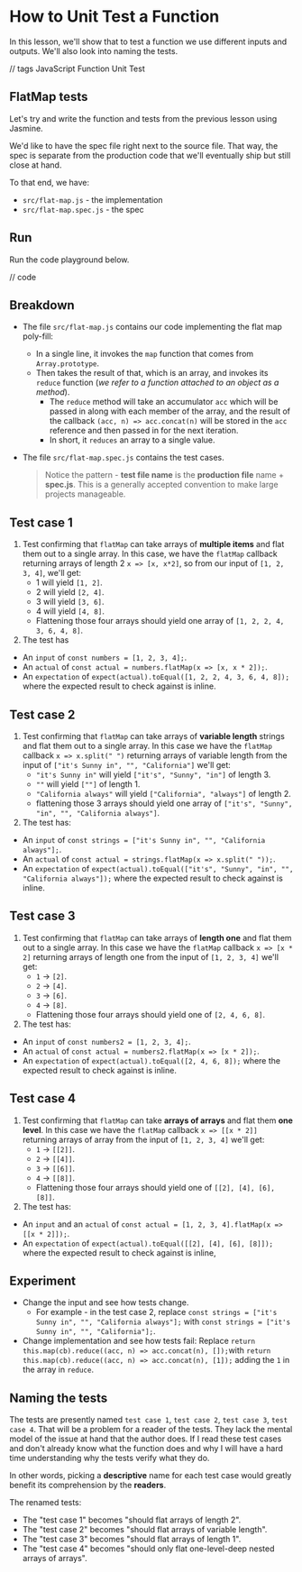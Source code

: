 # How to Unit Test a Function

In this lesson, we'll show that to test a function we use different inputs and outputs. We'll also look into naming the tests.

// tags
JavaScript
Function
Unit Test

## FlatMap tests

Let's try and write the function and tests from the previous lesson using Jasmine.

We'd like to have the spec file right next to the source file. That way, the spec is separate from the production code that we'll eventually ship but still close at hand.

To that end, we have:

- `src/flat-map.js` - the implementation
- `src/flat-map.spec.js` - the spec

## Run

Run the code playground below.

// code

## Breakdown

- The file `src/flat-map.js` contains our code implementing the flat map poly-fill:

  - In a single line, it invokes the `map` function that comes from `Array.prototype`.
  - Then takes the result of that, which is an array, and invokes its `reduce` function (_we refer to a function attached to an object as a method_).
    - The `reduce` method will take an accumulator `acc` which will be passed in along with each member of the array, and the result of the callback `(acc, n) => acc.concat(n)` will be stored in the `acc` reference and then passed in for the next iteration.
    - In short, it `reduces` an array to a single value.

- The file `src/flat-map.spec.js` contains the test cases.
  > Notice the pattern - **test file name** is the **production file** name + **spec.js**. This is a generally accepted convention to make large projects manageable.

## Test case 1

1. Test confirming that `flatMap` can take arrays of **multiple items** and flat them out to a single array. In this case, we have the `flatMap` callback returning arrays of length 2 `x => [x, x*2]`, so from our input of `[1, 2, 3, 4]`, we'll get:
   - 1 will yield `[1, 2]`.
   - 2 will yield `[2, 4]`.
   - 3 will yield `[3, 6]`.
   - 4 will yield `[4, 8]`.
   - Flattening those four arrays should yield one array of `[1, 2, 2, 4, 3, 6, 4, 8]`.
2. The test has

- An `input` of `const numbers = [1, 2, 3, 4];`.
- An `actual` of `const actual = numbers.flatMap(x => [x, x * 2]);`.
- An `expectation` of `expect(actual).toEqual([1, 2, 2, 4, 3, 6, 4, 8]);` where the expected result to check against is inline.

## Test case 2

1. Test confirming that `flatMap` can take arrays of **variable length** strings and flat them out to a single array. In this case we have the `flatMap` callback `x => x.split(" ")` returning arrays of variable length from the input of `["it's Sunny in", "", "California"]` we'll get:
   - `"it's Sunny in"` will yield `["it's", "Sunny", "in"]` of length 3.
   - `""` will yield `[""]` of length 1.
   - `"California always"` will yield `["California", "always"]` of length 2.
   - flattening those 3 arrays should yield one array of `["it's", "Sunny", "in", "", "California always"]`.
2. The test has:

- An `input` of `const strings = ["it's Sunny in", "", "California always"];`.
- An `actual` of `const actual = strings.flatMap(x => x.split(" "));`.
- An `expectation` of `expect(actual).toEqual(["it's", "Sunny", "in", "", "California always"]);` where the expected result to check against is inline.

## Test case 3

1. Test confirming that `flatMap` can take arrays of **length one** and flat them out to a single array. In this case we have the `flatMap` callback `x => [x * 2]` returning arrays of length one from the input of `[1, 2, 3, 4]` we'll get:
   - `1` -> `[2]`.
   - `2` -> `[4]`.
   - `3` -> `[6]`.
   - `4` -> `[8]`.
   - Flattening those four arrays should yield one of `[2, 4, 6, 8]`.
2. The test has:

- An `input` of `const numbers2 = [1, 2, 3, 4];`.
- An `actual` of `const actual = numbers2.flatMap(x => [x * 2]);`.
- An `expectation` of `expect(actual).toEqual([2, 4, 6, 8]);` where the expected result to check against is inline.

## Test case 4

1. Test confirming that `flatMap` can take **arrays of arrays** and flat them **one level**. In this case we have the `flatMap` callback `x => [[x * 2]]` returning arrays of array from the input of `[1, 2, 3, 4]` we'll get:
   - `1` -> `[[2]]`.
   - `2` -> `[[4]]`.
   - `3` -> `[[6]]`.
   - `4` -> `[[8]]`.
   - Flattening those four arrays should yield one of `[[2], [4], [6], [8]]`.
2. The test has:

- An `input` and an `actual` of `const actual = [1, 2, 3, 4].flatMap(x => [[x * 2]]);`.
- An `expectation` of `expect(actual).toEqual([[2], [4], [6], [8]]);` where the expected result to check against is inline,

## Experiment

- Change the input and see how tests change.
  - For example - in the test case 2, replace `const strings = ["it's Sunny in", "", "California always"];` with `const strings = ["it's Sunny in", "", "California"];`.
- Change implementation and see how tests fail: Replace `return this.map(cb).reduce((acc, n) => acc.concat(n), []);`with `return this.map(cb).reduce((acc, n) => acc.concat(n), [1]);` adding the `1` in the array in `reduce`.

## Naming the tests

The tests are presently named `test case 1`, `test case 2`, `test case 3`, `test case 4`. That will be a problem for a reader of the tests. They lack the mental model of the issue at hand that the author does. If I read these test cases and don't already know what the function does and why I will have a hard time understanding why the tests verify what they do.

In other words, picking a **descriptive** name for each test case would greatly benefit its comprehension by the **readers**.

The renamed tests:

- The "test case 1" becomes "should flat arrays of length 2".
- The "test case 2" becomes "should flat arrays of variable length".
- The "test case 3" becomes "should flat arrays of length 1".
- The "test case 4" becomes "should only flat one-level-deep nested arrays of arrays".
